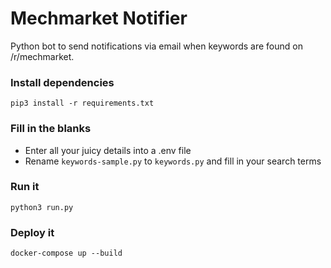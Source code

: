 # Mechmarket Notifier

Python bot to send notifications via email when keywords are found on /r/mechmarket.

### Install dependencies

    pip3 install -r requirements.txt

### Fill in the blanks

-   Enter all your juicy details into a .env file
-   Rename `keywords-sample.py` to `keywords.py` and fill in your search terms

### Run it

    python3 run.py

### Deploy it

    docker-compose up --build
